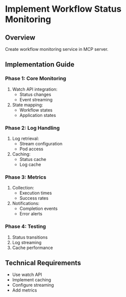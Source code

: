 # Implement Workflow Status Monitoring

## Overview
Create workflow monitoring service in MCP server.

## Implementation Guide

### Phase 1: Core Monitoring
1. Watch API integration:
   - Status changes
   - Event streaming
2. State mapping:
   - Workflow states
   - Application states

### Phase 2: Log Handling
1. Log retrieval:
   - Stream configuration
   - Pod access
2. Caching:
   - Status cache
   - Log cache

### Phase 3: Metrics
1. Collection:
   - Execution times
   - Success rates
2. Notifications:
   - Completion events
   - Error alerts

### Phase 4: Testing
1. Status transitions
2. Log streaming
3. Cache performance

## Technical Requirements
- Use watch API
- Implement caching
- Configure streaming
- Add metrics